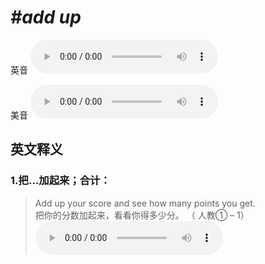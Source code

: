 # ***\#add up*** 
英音
<audio src="./media/add up1.aac" controls="controls"></audio>

美音
<audio src="./media/add up2.aac" controls="controls"></audio>



  

英文释义
---
### 1.**把…加起来；合计：**  

 > Add up your score and see how many points you get.  
 > 把你的分数加起来，看看你得多少分。  （ 人教① – 1）  
<audio src="./media/8-add.aac" controls="controls"></audio>


